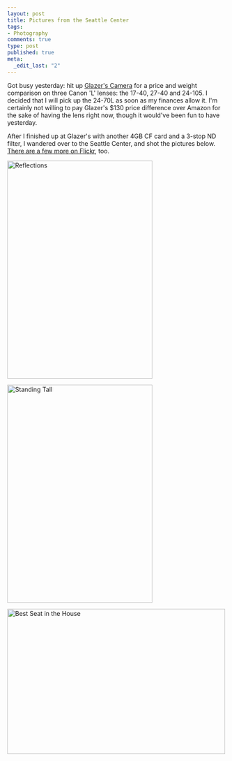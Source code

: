 ```yaml
--- 
layout: post
title: Pictures from the Seattle Center
tags: 
- Photography
comments: true
type: post
published: true
meta: 
  _edit_last: "2"
---
```

Got busy yesterday: hit up <a href="http://www.glazerscamera.com/">Glazer's Camera</a> for a price and weight comparison on three Canon 'L' lenses: the 17-40, 27-40 and 24-105. I decided that I will pick up the 24-70L as soon as my finances allow it. I'm certainly not willing to pay Glazer's $130 price difference over Amazon for the sake of having the lens right now, though it would've been fun to have yesterday.

After I finished up at Glazer's with another 4GB CF card and a 3-stop ND filter, I wandered over to the Seattle Center, and shot the pictures below. <a href="http://flickr.com/photos/aaronbrethorst/sets/72157603652306749/">There are a few more on Flickr</a>, too.

<a title="Reflections by aaronbrethorst, on Flickr" href="http://www.flickr.com/photos/aaronbrethorst/2621982067/"><img src="http://farm4.static.flickr.com/3149/2621982067_ffdf96f849.jpg" alt="Reflections" width="333" height="500" /></a>

<a title="Standing Tall by aaronbrethorst, on Flickr" href="http://www.flickr.com/photos/aaronbrethorst/2621967513/"><img src="http://farm4.static.flickr.com/3202/2621967513_79e58c2abe.jpg" alt="Standing Tall" width="333" height="500" /></a>

<a title="Best Seat in the House by aaronbrethorst, on Flickr" href="http://www.flickr.com/photos/aaronbrethorst/2622809158/"><img src="http://farm4.static.flickr.com/3118/2622809158_ca04847956.jpg" alt="Best Seat in the House" width="500" height="333" /></a>
